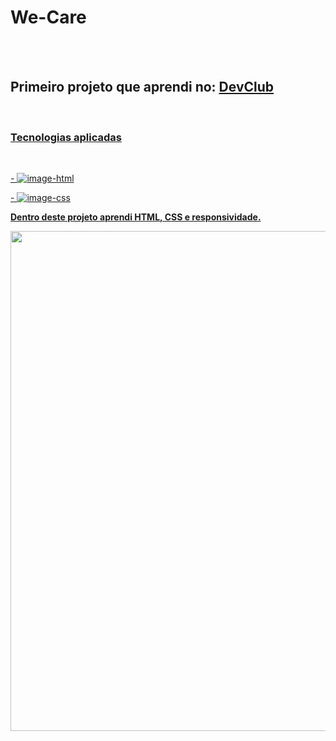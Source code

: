 <h1> We-Care </h1>
<br>
<br>
 <h2> Primeiro projeto que aprendi no: <a href="https://rodolfomori.com.br/devclub"> DevClub </h2> 
<br>
 
 <h3> Tecnologias aplicadas </h3>
 <br>
  <P> - <img src="https://img.shields.io/badge/HTML5-E34F26?style=for-the-badge&logo=html5&logoColor=white " alt="image-html" /> </p>
  <P> - <img src="https://img.shields.io/badge/CSS3-1572B6?style=for-the-badge&logo=css3&logoColor=white " alt="image-css" />
 <p> <b> Dentro deste projeto aprendi HTML, CSS e responsividade. </b> </p> 

 <section align="center">
    <img src="https://raw.githubusercontent.com/michaelcharlesdm/We-Care/16ae9cebd4a971463b0fc6ad09aeb9ea593dddf1/assets/we%20care%20-%20desktop.png " width="800px"/>
 </section>
 <br>
 <br>
   <div align="center" >
    <img src=" "/> 
   </div>

